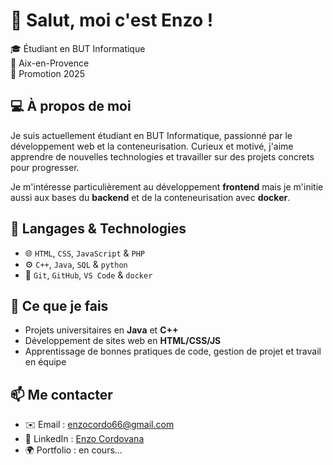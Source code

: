 # 👋 Salut, moi c'est Enzo !

🎓 Étudiant en BUT Informatique  
📍 Aix-en-Provence  
📅 Promotion 2025


## 💻 À propos de moi

Je suis actuellement étudiant en BUT Informatique, passionné par le développement web et la conteneurisation. Curieux et motivé, j'aime apprendre de nouvelles technologies et travailler sur des projets concrets pour progresser.

Je m'intéresse particulièrement au développement **frontend** mais je m'initie aussi aux bases du **backend** et de la conteneurisation avec **docker**.



## 🧰 Langages & Technologies

- 🌐 `HTML`, `CSS`, `JavaScript` & `PHP`
- ⚙️ `C++`, `Java`, `SQL` & `python`
- 🧪 `Git`, `GitHub`, `VS Code` & `docker`



## 🚀 Ce que je fais

- Projets universitaires en **Java** et **C++**
- Développement de sites web en **HTML/CSS/JS**
- Apprentissage de bonnes pratiques de code, gestion de projet et travail en équipe



## 📫 Me contacter

- ✉️ Email : enzocordo66@gmail.com
- 💼 LinkedIn : [Enzo Cordovana](https://www.linkedin.com/in/enzocordovana/)
- 🌍 Portfolio : en cours...
